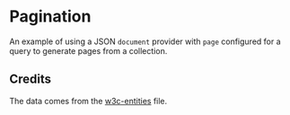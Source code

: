 # Pagination

An example of using a JSON `document` provider with `page` configured for a query to generate pages from a collection.

## Credits

The data comes from the [w3c-entities][] file.

[w3c-entities]: https://github.com/w3c/html/blob/master/entities.json
